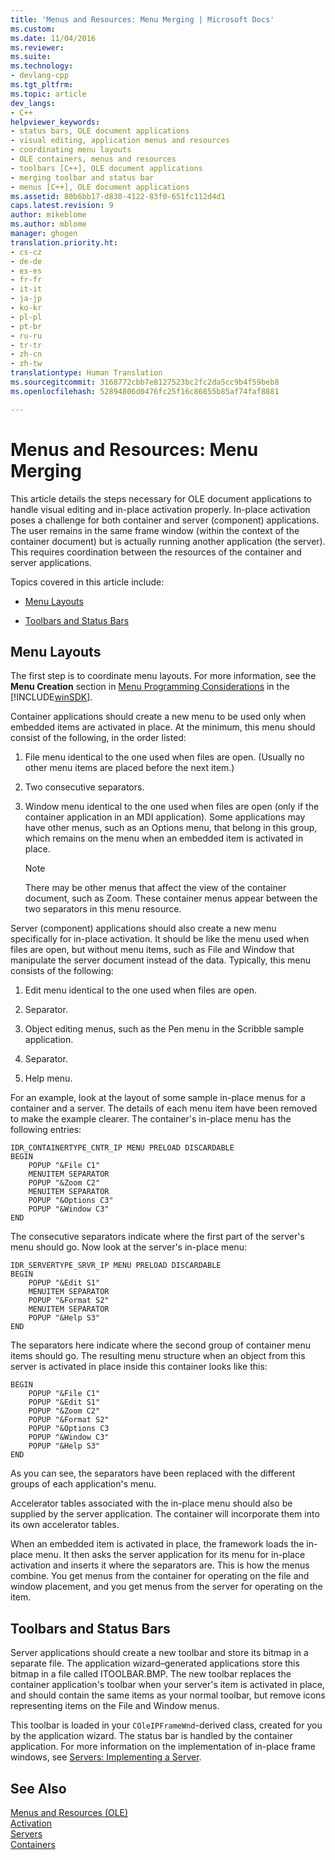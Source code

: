 ```yaml
---
title: 'Menus and Resources: Menu Merging | Microsoft Docs'
ms.custom: 
ms.date: 11/04/2016
ms.reviewer: 
ms.suite: 
ms.technology:
- devlang-cpp
ms.tgt_pltfrm: 
ms.topic: article
dev_langs:
- C++
helpviewer_keywords:
- status bars, OLE document applications
- visual editing, application menus and resources
- coordinating menu layouts
- OLE containers, menus and resources
- toolbars [C++], OLE document applications
- merging toolbar and status bar
- menus [C++], OLE document applications
ms.assetid: 80b6bb17-d830-4122-83f0-651fc112d4d1
caps.latest.revision: 9
author: mikeblome
ms.author: mblome
manager: ghogen
translation.priority.ht:
- cs-cz
- de-de
- es-es
- fr-fr
- it-it
- ja-jp
- ko-kr
- pl-pl
- pt-br
- ru-ru
- tr-tr
- zh-cn
- zh-tw
translationtype: Human Translation
ms.sourcegitcommit: 3168772cbb7e8127523bc2fc2da5cc9b4f59beb8
ms.openlocfilehash: 52894806d0476fc25f16c86855b85af74faf8881

---
```

# Menus and Resources: Menu Merging
This article details the steps necessary for OLE document applications to handle visual editing and in-place activation properly. In-place activation poses a challenge for both container and server (component) applications. The user remains in the same frame window (within the context of the container document) but is actually running another application (the server). This requires coordination between the resources of the container and server applications.  
  
 Topics covered in this article include:  
  
- [Menu Layouts](#_core_menu_layouts)  
  
- [Toolbars and Status Bars](#_core_toolbars_and_status_bars)  
  
##  <a name="_core_menu_layouts"></a> Menu Layouts  
 The first step is to coordinate menu layouts. For more information, see the **Menu Creation** section in [Menu Programming Considerations](https://msdn.microsoft.com/library/ms647557.aspx) in the [!INCLUDE[winSDK](../atl/includes/winsdk_md.md)].  
  
 Container applications should create a new menu to be used only when embedded items are activated in place. At the minimum, this menu should consist of the following, in the order listed:  
  
1.  File menu identical to the one used when files are open. (Usually no other menu items are placed before the next item.)  
  
2.  Two consecutive separators.  
  
3.  Window menu identical to the one used when files are open (only if the container application in an MDI application). Some applications may have other menus, such as an Options menu, that belong in this group, which remains on the menu when an embedded item is activated in place.  
  
    > [!NOTE]
    >  There may be other menus that affect the view of the container document, such as Zoom. These container menus appear between the two separators in this menu resource.  
  
 Server (component) applications should also create a new menu specifically for in-place activation. It should be like the menu used when files are open, but without menu items, such as File and Window that manipulate the server document instead of the data. Typically, this menu consists of the following:  
  
1.  Edit menu identical to the one used when files are open.  
  
2.  Separator.  
  
3.  Object editing menus, such as the Pen menu in the Scribble sample application.  
  
4.  Separator.  
  
5.  Help menu.  
  
 For an example, look at the layout of some sample in-place menus for a container and a server. The details of each menu item have been removed to make the example clearer. The container's in-place menu has the following entries:  
  
```  
IDR_CONTAINERTYPE_CNTR_IP MENU PRELOAD DISCARDABLE   
BEGIN  
    POPUP "&File C1"  
    MENUITEM SEPARATOR  
    POPUP "&Zoom C2"  
    MENUITEM SEPARATOR  
    POPUP "&Options C3"  
    POPUP "&Window C3"  
END  
```  
  
 The consecutive separators indicate where the first part of the server's menu should go. Now look at the server's in-place menu:  
  
```  
IDR_SERVERTYPE_SRVR_IP MENU PRELOAD DISCARDABLE   
BEGIN  
    POPUP "&Edit S1"  
    MENUITEM SEPARATOR  
    POPUP "&Format S2"  
    MENUITEM SEPARATOR  
    POPUP "&Help S3"  
END  
```  
  
 The separators here indicate where the second group of container menu items should go. The resulting menu structure when an object from this server is activated in place inside this container looks like this:  
  
```  
BEGIN  
    POPUP "&File C1"  
    POPUP "&Edit S1"  
    POPUP "&Zoom C2"  
    POPUP "&Format S2"  
    POPUP "&Options C3  
    POPUP "&Window C3"  
    POPUP "&Help S3"  
END  
```  
  
 As you can see, the separators have been replaced with the different groups of each application's menu.  
  
 Accelerator tables associated with the in-place menu should also be supplied by the server application. The container will incorporate them into its own accelerator tables.  
  
 When an embedded item is activated in place, the framework loads the in-place menu. It then asks the server application for its menu for in-place activation and inserts it where the separators are. This is how the menus combine. You get menus from the container for operating on the file and window placement, and you get menus from the server for operating on the item.  
  
##  <a name="_core_toolbars_and_status_bars"></a> Toolbars and Status Bars  
 Server applications should create a new toolbar and store its bitmap in a separate file. The application wizard–generated applications store this bitmap in a file called ITOOLBAR.BMP. The new toolbar replaces the container application's toolbar when your server's item is activated in place, and should contain the same items as your normal toolbar, but remove icons representing items on the File and Window menus.  
  
 This toolbar is loaded in your `COleIPFrameWnd`-derived class, created for you by the application wizard. The status bar is handled by the container application. For more information on the implementation of in-place frame windows, see [Servers: Implementing a Server](../mfc/servers-implementing-a-server.md).  
  
## See Also  
 [Menus and Resources (OLE)](../mfc/menus-and-resources-ole.md)   
 [Activation](../mfc/activation-cpp.md)   
 [Servers](../mfc/servers.md)   
 [Containers](../mfc/containers.md)




<!--HONumber=Jan17_HO2-->


